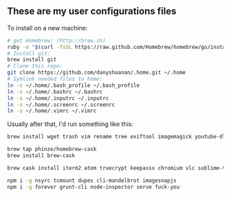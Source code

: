 ## These are my user configurations files

To install on a new machine:

```bash
# get Homebrew: (http://brew.sh)
ruby -e "$(curl -fsSL https://raw.github.com/Homebrew/homebrew/go/install)"
# Install git:
brew install git
# Clone this repo:
git clone https://github.com/danyshaanan/.home.git ~/.home
# Symlink needed files to home:
ln -s ~/.home/.bash_profile ~/.bash_profile
ln -s ~/.home/.bashrc ~/.bashrc
ln -s ~/.home/.inputrc ~/.inputrc
ln -s ~/.home/.screenrc ~/.screenrc
ln -s ~/.home/.vimrc ~/.vimrc
```

Usually after that, I'd run something like this:

```bash
brew install wget trash vim rename tree exiftool imagemagick youtube-dl node python watch figlet

brew tap phinze/homebrew-cask
brew install brew-cask

brew cask install iterm2 atom truecrypt keepassx chromium vlc sublime-text utorrent sequel-pro

npm i -g nsyrc tcmount dupes cli-mandelbrot imagesnapjs
npm i -g forever grunt-cli node-inspector serve fuck-you
```
